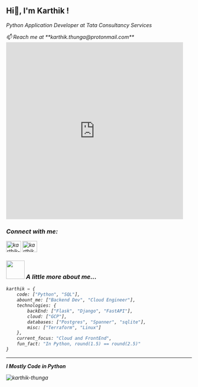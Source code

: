 <h2>Hi👋, I'm Karthik !</h2>
<p><em>Python Application Developer at Tata Consultancy Services</p>
📫 Reach me at **karthik.thunga@protonmail.com**

<iframe src="https://giphy.com/embed/R03zWv5p1oNSQd91EP" width="480" height="480" frameBorder="0" class="giphy-embed" allowFullScreen></iframe>
<h3 align="left">Connect with me:</h3>
<p align="left">
<a href="https://linkedin.com/in/karthik-thunga" target="blank"><img align="center" src="https://raw.githubusercontent.com/rahuldkjain/github-profile-readme-generator/master/src/images/icons/Social/linked-in-alt.svg" alt="karthik-thunga" height="30" width="40" /></a>
<a href="https://www.leetcode.com/karthik_thunga" target="blank"><img align="center" src="https://raw.githubusercontent.com/rahuldkjain/github-profile-readme-generator/master/src/images/icons/Social/leet-code.svg" alt="karthik_thunga" height="30" width="40" /></a>
</p>

### <img src="https://media.giphy.com/media/VgCDAzcKvsR6OM0uWg/giphy.gif" width="50"> A little more about me...  

```python
karthik = {
    code: ["Python", "SQL"],
    abount_me: ["Backend Dev", "Cloud Engineer"],
    technologies: {
        backEnd: ["Flask", "Django", "FastAPI"],
        cloud: ["GCP"],
        databases: ["Postgres", "Spanner", "sqlite"],
        misc: ["Terraform", "Linux"]
    },
    current_focus: "Cloud and FrontEnd",
    fun_fact: "In Python, round(1.5) == round(2.5)"
}
```
---

**I Mostly Code in Python** 

<p><img align="left" src="https://github-readme-stats.vercel.app/api/top-langs?username=karthik-thunga&show_icons=true&locale=en&layout=compact" alt="karthik-thunga" /></p>
